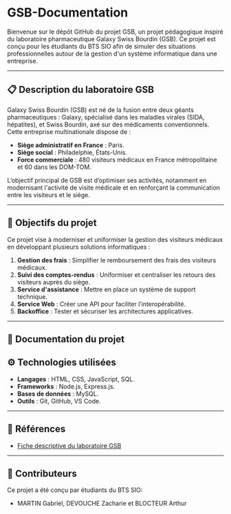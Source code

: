 # GSB-Documentation

Bienvenue sur le dépôt GitHub du projet GSB, un projet pédagogique inspiré du laboratoire pharmaceutique Galaxy Swiss Bourdin (GSB). Ce projet est conçu pour les étudiants du BTS SIO afin de simuler des situations professionnelles autour de la gestion d'un système informatique dans une entreprise.

---

## 📋 Description du laboratoire GSB

Galaxy Swiss Bourdin (GSB) est né de la fusion entre deux géants pharmaceutiques : Galaxy, spécialisé dans les maladies virales (SIDA, hépatites), et Swiss Bourdin, axé sur des médicaments conventionnels. Cette entreprise multinationale dispose de :

- **Siège administratif en France** : Paris.
- **Siège social** : Philadelphie, États-Unis.
- **Force commerciale** : 480 visiteurs médicaux en France métropolitaine et 60 dans les DOM-TOM.

L’objectif principal de GSB est d’optimiser ses activités, notamment en modernisant l'activité de visite médicale et en renforçant la communication entre les visiteurs et le siège.

---

## 🚀 Objectifs du projet

Ce projet vise à moderniser et uniformiser la gestion des visiteurs médicaux en développant plusieurs solutions informatiques :

1. **Gestion des frais** : Simplifier le remboursement des frais des visiteurs médicaux.
2. **Suivi des comptes-rendus** : Uniformiser et centraliser les retours des visiteurs auprès du siège.
3. **Service d'assistance** : Mettre en place un système de support technique.
4. **Service Web** : Créer une API pour faciliter l’interopérabilité.
5. **Backoffice** : Tester et sécuriser les architectures applicatives.

---

## 📂 Documentation du projet



## ⚙️ Technologies utilisées

- **Langages** : HTML, CSS, JavaScript, SQL.
- **Frameworks** : Node.js, Express.js.
- **Bases de données** : MySQL.
- **Outils** : Git, GitHub, VS Code.

---

## 📖 Références

- [Fiche descriptive du laboratoire GSB](docs/GSB-FicheDescriptive.pdf)

---

## 🤝 Contributeurs

Ce projet a été conçu par étudiants du BTS SIO:
- MARTIN Gabriel, DEVOUCHE Zacharie et BLOCTEUR Arthur
